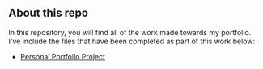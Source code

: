 ## About this repo

In this repository, you will find all of the work made towards my portfolio. I've include the files that have been completed as part of this work below:

- [Personal Portfolio Project](/student-portfolio/index-portfolio.html)
